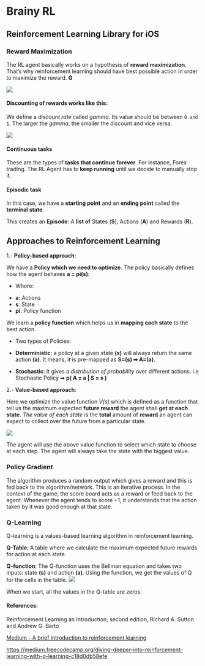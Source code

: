 # Brainy RL
## Reinforcement Learning Library for iOS

### Reward Maximization
The RL agent basically works on a hypothesis of **reward maximization**. 
That’s why reinforcement learning should have best possible action in order to maximize the reward. **G**

![](https://cdn-images-1.medium.com/max/1600/1*up3hsG1ToqndcnmdA8tbRw.png)

#### Discounting of rewards works like this:
We define a *discount rate* called *gamma*. Its value should be between `0 and 1`. The larger the *gamma*, the smaller the discount and vice versa.

![](https://cdn-images-1.medium.com/max/2000/1*ef-5D-aBUShEnvMjiCujNw.png)

#### Continuous tasks
These are the types of **tasks that continue forever**. For instance, Forex trading. The RL Agent has to **keep running** until we decide to manually stop it.

#### Episodic task
In this case, we have a **starting point** and an **ending point** called the **terminal state**. 

This creates an **Episode**: A **list of** States (**S**), Actions (**A**) and Rewards (**R**).

## Approaches to Reinforcement Learning

1.- **Policy-based approach**:

We have a **Policy which we need to optimize**. The policy basically defines how the agent behaves **a = pi(s)**:

* Where: 

- **a**: Actions
- **s**: State
- **pi**: Policy function

We learn a **policy function** which helps us in **mapping each state** to the best action.

* Two types of Policies:

- **Deterministic**: a policy at a given state **(s)** will always return the same action **(a)**. It means, it is pre-mapped as **S=(s) ➡ A=(a)**.

- **Stochastic**: It gives a *distribution of probability* over different actions. i.e Stochastic Policy ➡ **p( A = a | S = s )**

2.- **Value-based approach**:

Here we optimize the value function *V(s)* which is defined as a function that tell us the maximum expected **future reward** the agent shall **get at each state**.
*The value of each state* is the **total** amount of **reward** an agent can expect to collect over the future from a particular state.

![](https://cdn-images-1.medium.com/max/1600/0*kvtRAhBZO-h77Iw1.)

The agent will use the above value function to select which state to choose at each step. The agent will always take the state with the biggest value.


### Policy Gradient
The algorithm produces a random output which gives a reward and this is fed back to the algorithm/network. This is an iterative process.
In the context of the game, the score board acts as a reward or feed back to the agent. Whenever the agent tends to score +1, it understands that the action taken by it was good enough at that state.

### Q-Learning
Q-learning is a values-based learning algorithm in reinforcement learning.

**Q-Table**: 
A table where we calculate the maximum expected future rewards for action at each state.

**Q-function**:
The Q-function uses the Bellman equation and takes two inputs: state **(s)** and action **(a)**.
Using the function, we get the values of Q for the cells in the table.
![](https://cdn-images-1.medium.com/max/1600/1*trCNkfvyNnokeKhYUlJxfg.png)

When we start, all the values in the Q-table are zeros.

#### References:

Reinforcement Learning an Introduction, second edition, Richard A. Sutton and Andrew G. Barto

[Medium - A brief introduction to reinforcement learning](https://medium.freecodecamp.org/a-brief-introduction-to-reinforcement-learning-7799af5840db)

https://medium.freecodecamp.org/diving-deeper-into-reinforcement-learning-with-q-learning-c18d0db58efe


